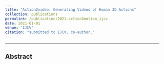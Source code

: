 ```yaml
---
title: "Action2video: Generating Videos of Human 3D Actions"
collection: publications
permalink: /publication/2021-action2motion_ijcv
date: 2021-01-01
venue: 'IJCV'
citation: "submitted to IJCV, co-author."
---
```

---
## Abstract


